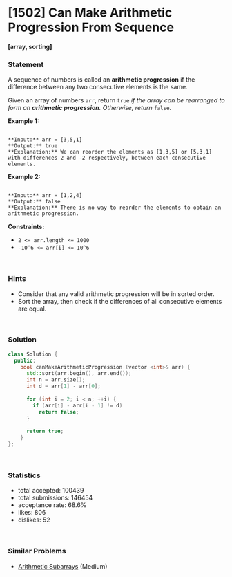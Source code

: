 # [1502] Can Make Arithmetic Progression From Sequence

**[array, sorting]**

### Statement

A sequence of numbers is called an **arithmetic progression** if the difference between any two consecutive elements is the same.

Given an array of numbers `arr`, return `true` *if the array can be rearranged to form an **arithmetic progression**. Otherwise, return* `false`.


**Example 1:**

```

**Input:** arr = [3,5,1]
**Output:** true
**Explanation:** We can reorder the elements as [1,3,5] or [5,3,1] with differences 2 and -2 respectively, between each consecutive elements.

```

**Example 2:**

```

**Input:** arr = [1,2,4]
**Output:** false
**Explanation:** There is no way to reorder the elements to obtain an arithmetic progression.

```

**Constraints:**
* `2 <= arr.length <= 1000`
* `-10^6 <= arr[i] <= 10^6`


<br>

### Hints

- Consider that any valid arithmetic progression will be in sorted order.
- Sort the array, then check if the differences of all consecutive elements are equal.

<br>

### Solution

```cpp
class Solution {
  public:
    bool canMakeArithmeticProgression (vector <int>& arr) {
      std::sort(arr.begin(), arr.end());
      int n = arr.size();
      int d = arr[1] - arr[0];
      
      for (int i = 2; i < n; ++i) {
        if (arr[i] - arr[i - 1] != d)
          return false;
      }
      
      return true;
    }
};
```

<br>

### Statistics

- total accepted: 100439
- total submissions: 146454
- acceptance rate: 68.6%
- likes: 806
- dislikes: 52

<br>

### Similar Problems

- [Arithmetic Subarrays](https://leetcode.com/problems/arithmetic-subarrays) (Medium)
